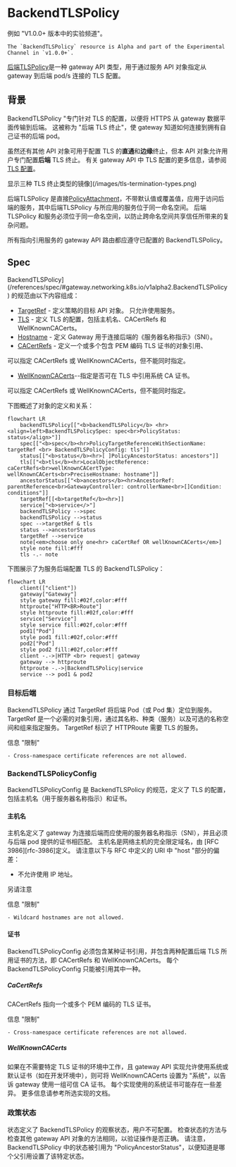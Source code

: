 <!-- TRANSLATED by md-translate -->
# BackendTLSPolicy

例如 "V1.0.0+ 版本中的实验频道"。

```
The `BackendTLSPolicy` resource is Alpha and part of the Experimental Channel in `v1.0.0+`.
```

[后端TLSPolicy](/references/spec/#gateway.networking.k8s.io/v1alpha2.BackendTLSPolicy)是一种 gateway API 类型，用于通过服务 API 对象指定从 gateway 到后端 pod/s 连接的 TLS 配置。

## 背景

BackendTLSPolicy "专门针对 TLS 的配置，以便将 HTTPS 从 gateway 数据平面传输到后端。 这被称为 "后端 TLS 终止"，使 gateway 知道如何连接到拥有自己证书的后端 pod。

虽然还有其他 API 对象可用于配置 TLS 的**直通**和**边缘**终止，但本 API 对象允许用户专门配置**后端** TLS 终止。 有关 gateway API 中 TLS 配置的更多信息，请参阅 [TLS 配置](/guides/tls/)。

显示三种 TLS 终止类型的镜像](/images/tls-termination-types.png)

后端TLSPolicy 是直接[PolicyAttachment](/reference/policy-attachment/)，不带默认值或覆盖值，应用于访问后端的服务，其中后端TLSPolicy 与所应用的服务位于同一命名空间。 后端TLSPolicy 和服务必须位于同一命名空间，以防止跨命名空间共享信任所带来的复杂问题。

所有指向引用服务的 gateway API 路由都应遵守已配置的 BackendTLSPolicy。

## Spec

BackendTLSPolicy](/references/spec/#gateway.networking.k8s.io/v1alpha2.BackendTLSPolicy) 的规范由以下内容组成：

* [TargetRef](/references/spec/#gateway.networking.k8s.io/v1alpha2.PolicyTargetReference) - 定义策略的目标 API 对象。  只允许使用服务。
* [TLS](/references/spec/#gateway.networking.k8s.io/v1alpha2.BackendTLSPolicy.TLS) - 定义 TLS 的配置，包括主机名、CACertRefs 和 WellKnownCACerts。
* [Hostname](/references/spec/#gateway.networking.k8s.io/v1beta1.PreciseHostname) - 定义 Gateway 用于连接后端的《服务器名称指示》（SNI）。
* [CACertRefs](/references/spec/#gateway.networking.k8s.io/v1alpha2.BackendTLSPolicyConfig.CACertRefs) - 定义一个或多个包含 PEM 编码 TLS 证书的对象引用、

可以指定 CACertRefs 或 WellKnownCACerts，但不能同时指定。

* [WellKnownCACerts](/references/spec/#gateway.networking.k8s.io/v1alpha2.BackendTLSPolicyConfig.WellKnownCACerts)--指定是否可在 TLS 中引用系统 CA 证书。

可以指定 CACertRefs 或 WellKnownCACerts，但不能同时指定。

下图概述了对象的定义和关系：

```mermaid
flowchart LR
    backendTLSPolicy[["<b>backendTLSPolicy</b> <hr><align=left>BackendTLSPolicySpec: spec<br>PolicyStatus: status</align>"]]
    spec[["<b>spec</b><hr>PolicyTargetReferenceWithSectionName: targetRef <br> BackendTLSPolicyConfig: tls"]]
    status[["<b>status</b><hr>[ ]PolicyAncestorStatus: ancestors"]]
    tls[["<b>tls</b><hr>LocalObjectReference: caCertRefs<br>wellKnownCACertType: wellKnownCACerts<br>PreciseHostname: hostname"]]
    ancestorStatus[["<b>ancestors</b><hr>AncestorRef: parentReference<br>GatewayController: controllerName<br>[]Condition: conditions"]]
    targetRef[[<b>targetRef</b><hr>]]
    service["<b>service</>"]
    backendTLSPolicy -->spec
    backendTLSPolicy -->status
    spec -->targetRef & tls
    status -->ancestorStatus
    targetRef -->service
    note[<em>choose only one<hr> caCertRef OR wellKnownCACerts</em>]
    style note fill:#fff
    tls -.- note
```

下图展示了为服务后端配置 TLS 的 BackendTLSPolicy：

```mermaid
flowchart LR
    client(["client"])
    gateway["Gateway"]
    style gateway fill:#02f,color:#fff
    httproute["HTTP<BR>Route"]
    style httproute fill:#02f,color:#fff
    service["Service"]
    style service fill:#02f,color:#fff
    pod1["Pod"]
    style pod1 fill:#02f,color:#fff
    pod2["Pod"]
    style pod2 fill:#02f,color:#fff
    client -.->|HTTP <br> request| gateway
    gateway --> httproute
    httproute -.->|BackendTLSPolicy|service
    service --> pod1 & pod2
```

### 目标后端

BackendTLSPolicy 通过 TargetRef 将后端 Pod（或 Pod 集）定位到服务。 TargetRef 是一个必需的对象引用，通过其名称、种类（服务）以及可选的名称空间和组来指定服务。 TargetRef 标识了 HTTPRoute 需要 TLS 的服务。

信息 "限制"

```
- Cross-namespace certificate references are not allowed.
```

### BackendTLSPolicyConfig

BackendTLSPolicyConfig 是 BackendTLSPolicy 的规范，定义了 TLS 的配置，包括主机名（用于服务器名称指示）和证书。

#### 主机名

主机名定义了 gateway 为连接后端而应使用的服务器名称指示（SNI），并且必须与后端 pod 提供的证书相匹配。 主机名是网络主机的完全限定域名，由 [RFC 3986][rfc-3986]定义。 请注意以下与 RFC 中定义的 URI 中 "host "部分的偏差：

* 不允许使用 IP 地址。

另请注意

信息 "限制"

```
- Wildcard hostnames are not allowed.
```

#### 证书

BackendTLSPolicyConfig 必须包含某种证书引用，并包含两种配置后端 TLS 所用证书的方法，即 CACertRefs 和 WellKnownCACerts。 每个 BackendTLSPolicyConfig 只能被引用其中一种。

##### CaCertRefs

CACertRefs 指向一个或多个 PEM 编码的 TLS 证书。

信息 "限制"

```
- Cross-namespace certificate references are not allowed.
```

##### WellKnownCACerts

如果在不需要特定 TLS 证书的环境中工作，且 gateway API 实现允许使用系统或默认证书（如在开发环境中），则可将 WellKnownCACerts 设置为 "系统"，以告诉 gateway 使用一组可信 CA 证书。 每个实现使用的系统证书可能存在一些差异。 更多信息请参考所选实现的文档。

### 政策状态

状态定义了 BackendTLSPolicy 的观察状态，用户不可配置。 检查状态的方法与检查其他 gateway API 对象的方法相同，以验证操作是否正确。 请注意，BackendTLSPolicy 中的状态被引用为 "PolicyAncestorStatus"，以便知道是哪个父引用设置了该特定状态。